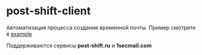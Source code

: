 # post-shift-client

Автоматизация процесса создания временной почты. Пример смотрите в [example](https://github.com/LazarenkoA/post-shift-client/tree/master/example)

Поддерживаются сервисы **post-shift.ru** и **1secmail.com**
